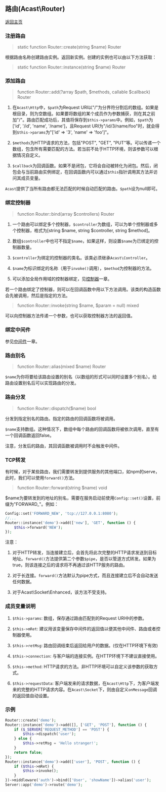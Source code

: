 ## 路由(Acast\\Router)

[返回主页](../Readme.md)

### 注册路由

> static function Router::create(string $name) Router

根据路由名称创建路由实例。返回新实例。创建的实例也可以由以下方法获取：

> static function Router::instance(string $name) Router

### 添加路由

> function Router::add(?array $path, $methods, callable $callback) Router

1. 在`Acast\Http`中，`$path`为Request URI以"/"为分界符分割后的数组。如果是根目录，则为空数组。如果要将数组的某个成员作为参数捕获，则在其之前加"/"。路由匹配成功后，其值将保存到`$this->params`中。例如，`$path`为\['id', '/id', 'name', '/name'\]，且Request URI为"/id/3/name/foo"时，就会得到`$this->params`为"\['id' => '3', 'name' => 'foo'\]"。

2. `$methods`为HTTP请求的方法，包括"POST", "GET", "PUT"等。可以传递一个数组，包含所有需要匹配的方法。若当前不处于HTTP环境，则该参数可以根据情况自定义。

3. `$callback`为回调函数。如果不是闭包，它将会自动被转化为闭包。然后，闭包会与当前路由实例绑定，在回调函数内可以通过`$this`指针调用其方法并访问其成员变量。

`Acast`提供了当所有路由都无法匹配的时候自动匹配的路由。`$path`设为null即可。

### 绑定控制器

> function Router::bind(array $controllers) Router 

1. 一个路由可以绑定多个控制器，`$controller`为数组，可以为单个控制器或多个控制器，格式为\[string $name, string $controller, string $method\]。

2. 数组`$controller`中也可不指定`$name`，如果这样，则设置`$name`为已绑定的控制器数量。

3. `$controller`为绑定的控制器的类名。该类必须继承`Acast\Controller`。

4. `$name`为标识绑定的名称（用于`invoke()`调用），`$method`为控制器的方法。

5. 可以添加全局作用域的控制器绑定，见[控制器](Controller.md)一章。

若一个路由绑定了控制器，则可以在回调函数中用以下方法调用。该类的构造函数会先被调用，然后是指定的方法。

> function Router::invoke(string $name, $param = null) mixed 
  
可以向控制器方法传递一个参数，也可以获取控制器方法的返回值。

### 绑定中间件

参见[中间件](Middleware.md)一章。

### 路由别名

> function Router::alias(mixed $name) Router

`$name`为你将要给该路由设置的别名（以数组的形式可以同时设置多个别名）。给路由设置别名后可以实现路由的分发。

### 路由分发

> function Router::dispatch($name) bool

分发到指定别名的路由。指定的路由的回调函数将被调用。

`$name`支持数组。这种情况下，数组中每个路由的回调函数将被依次调用，直至有一个回调函数返回false。

注意，分发后的路由，其回调函数被调用时不会触发中间件。

### TCP转发

有时候，对于某些路由，我们需要转发到提供服务的其他端口，如npm的serve，此时，我们可以使用`forward()`方法。

> function Router::forward(string $name) void

$name为要转发到的地址的别名，需要在服务启动前使用`Config::set()`设置，前缀为"FORWARD\_"。例如：

```php
Config::set('FORWARD_NEW', 'tcp://127.0.0.1:8080');
//...
Router::instance('demo')->add(['new'], 'GET', function () {
    $this->forward('NEW');
});
```

注意：

1. 对于HTTP转发，当连接建立后，会首先将此次完整的HTTP请求发送到目标地址。`forward()`方法提供第二个参数`$pipe`，是否以管道方式转发。如果为true，则该连接之后的请求将不再通过该HTTP服务的路由。

2. 对于长连接。`forward()`方法默认为pipe方式，而且连接建立后不会自动发送任何数据。

3. 对于Acast\Socket\Enhanced，该方法不受支持。

### 成员变量说明

1. `$this->params`: 数组，保存通过路由匹配到的Request URI中的参数。

2. `$this->mRet`: 建议用该变量保存中间件的返回值以便其他中间件、路由或者控制器使用。

3. `$this->retMsg`: 路由回调结束后返回给用户的数据。\(仅在HTTP环境下有效\)

4. `$this->connection`: 与客户端的连接实例。在HTTP环境下不建议直接使用。

5. `$this->method`: HTTP请求的方法。非HTTP环境可以自定义该参数的获取方式。

6. `$this->requestData`: 客户端发来的请求数据，在`Acast\Http`下，为客户端发来的完整的HTTP请求内容。在`Acast\Socket`下，则由自定义`onMessage`回调的返回值自动设置。

### 示例

```php
Router::create('demo');
Router::instance('demo')->add([], ['GET', 'POST'], function () {
    if ($_SERVER['REQUEST_METHOD'] == 'POST') {
        $this->dispatch('user');
    } else {
        $this->retMsg = 'Hello stranger!';
    }
    return false;
});
Router::instance('demo')->add(['user'], 'POST', function () {
    if ($this->mRet) {
        $this->invoke();
    }
})->middleware('auth')->bind(['User', 'showName'])->alias('user');
Server::app('demo')->route('demo');
```